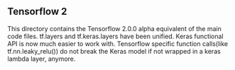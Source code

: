 ## Tensorflow 2
This directory contains the Tensorflow 2.0.0 alpha equivalent of the main code files. 
tf.layers and tf.keras.layers have been unified. Keras functional API is now much easier to work with. Tensorflow specific function calls(like tf.nn.leaky_relu()) do not break the Keras model if not wrapped in a keras lambda layer, anymore.

